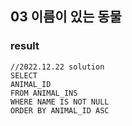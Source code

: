 ## 03 이름이 있는 동물

### result  
  
```oracle
//2022.12.22 solution
SELECT
ANIMAL_ID
FROM ANIMAL_INS
WHERE NAME IS NOT NULL
ORDER BY ANIMAL_ID ASC
```
